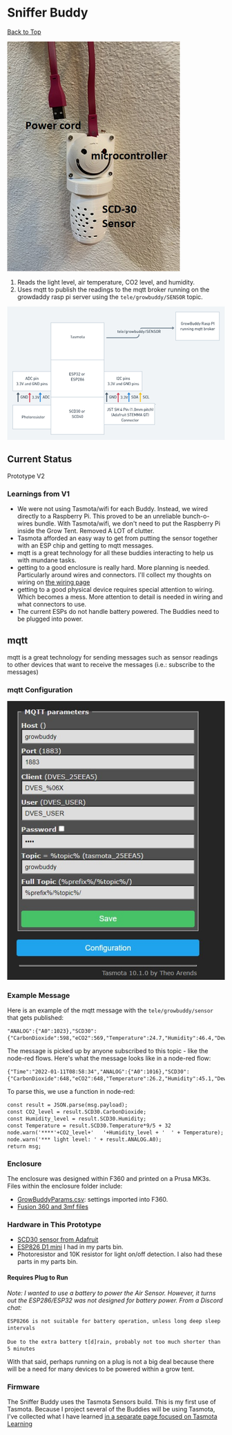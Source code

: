 # Sniffer Buddy 
[Back to Top](../README.md)

![Sniffer Buddy](../images/Sniffer_Buddy.JPEG)

1) Reads the light level, air temperature, CO2 level, and humidity.
2) Uses mqtt to publish the readings to the mqtt broker running on the growdaddy rasp pi server using the `tele/growbuddy/SENSOR` topic.

![Sniffer buddy schematic](../images/Sniffer_Buddy_Schematic.png)
## Current Status
Prototype V2
### Learnings from V1
- We were not using Tasmota/wifi for each Buddy.  Instead, we wired directly to a Raspberry Pi.  This proved to be an unreliable bunch-o-wires bundle.  With Tasmota/wifi, we don't need to put the Raspberry Pi inside the Grow Tent.  Removed A LOT of clutter.
- Tasmota afforded an easy way to get from putting the sensor together with an ESP chip and getting to mqtt messages.
- mqtt is a great technology for all these buddies interacting to help us with mundane tasks.
- getting to a good enclosure is really hard. More planning is needed.  Particularly around wires and connectors.  I'll collect my thoughts on wiring on [the wiring page](WIRING_and_connectors.md)
- getting to a good physical device requires special attention to wiring.  Which becomes a mess.  More attention to detail is needed in wiring and what connectors to use.
- The current ESPs do not handle battery powered.  The Buddies need to be plugged into power.
## mqtt
mqtt is a great technology for sending messages such as sensor readings to other devices that want to receive the messages (i.e.: subscribe to the messages)

### mqtt Configuration

![Tasmota mqtt configuration](../images/Tasmota_mqtt_setup.jpg)

### Example Message

Here is an example of the mqtt message with the `tele/growbuddy/sensor` that gets published:
```
"ANALOG":{"A0":1023},"SCD30":{"CarbonDioxide":598,"eCO2":569,"Temperature":24.7,"Humidity":46.4,"DewPoint":12.4}
```
The message is picked up by anyone subscribed to this topic - like the node-red flows.
Here's what the message looks like in a node-red flow:
```
{"Time":"2022-01-11T08:58:34","ANALOG":{"A0":1016},"SCD30":{"CarbonDioxide":648,"eCO2":648,"Temperature":26.2,"Humidity":45.1,"DewPoint":13.3},"TempUnit":"C"}
```
To parse this, we use a function in node-red:
```
const result = JSON.parse(msg.payload);
const CO2_level = result.SCD30.CarbonDioxide;
const Humidity_level = result.SCD30.Humidity;
const Temperature = result.SCD30.Temperature*9/5 + 32
node.warn('****'+CO2_level+'   '+Humidity_level + '  ' + Temperature);
node.warn('*** light level: ' + result.ANALOG.A0);
return msg;
```


### Enclosure
The enclosure was designed within F360 and printed on a Prusa MK3s.  Files within the enclosure folder include:
- [GrowBuddyParams.csv](https://github.com/solarslurpi/GrowBuddy/blob/main/enclosure/GrowBuddyParams.csv): settings imported into F360.
- [Fusion 360 and 3mf files](https://github.com/solarslurpi/GrowBuddy/tree/main/enclosure)
### Hardware in This Prototype
- [SCD30 sensor from Adafruit](https://www.adafruit.com/product/4867)
- [ESP826 D1 mini](https://i2.wp.com/randomnerdtutorials.com/wp-content/uploads/2019/05/ESP8266-WeMos-D1-Mini-pinout-gpio-pin.png?quality=100&strip=all&ssl=1) I had in my parts bin.
- Photoresistor and 10K resistor for light on/off detection.  I also had these parts in my parts bin.

#### Requires Plug to Run

_Note: I wanted to use a battery to power the Air Sensor.  However, it turns out the ESP286/ESP32 was not designed for battery power. From a Discord chat:_
```
ESP8266 is not suitable for battery operation, unless long deep sleep intervals

Due to the extra battery t[d]rain, probably not too much shorter than 5 minutes
```
With that said, perhaps running on a plug is not a big deal because there will be a need for many devices to be powered within a grow tent.

### Firmware
The Sniffer Buddy uses the Tasmota Sensors build.  This is my first use of Tasmota.  Because I project several of the Buddies will be using Tasmota, I've collected what I have learned [in a separate page focused on Tasmota Learning](../pages/Tasmota_learnings.md)